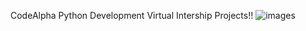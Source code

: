 CodeAlpha Python Development Virtual Intership Projects!!
![images](https://github.com/ShreyansuPanda/CodeAlpha/assets/152596239/659bc084-b00b-40f5-aa76-c8f091dfca31)
